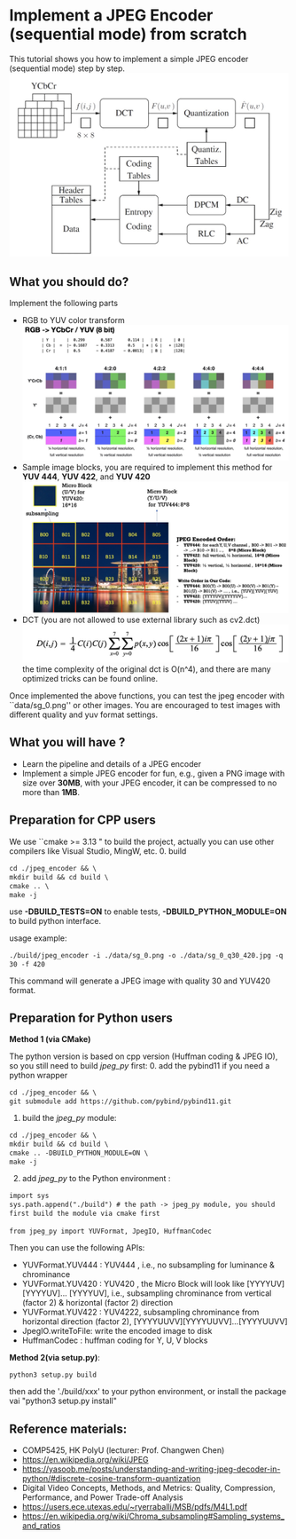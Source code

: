 # Implement a JPEG Encoder (sequential mode) from scratch
This tutorial shows you how to implement a simple JPEG encoder (sequential mode) step by step. 
![JPEG pipeline](./data/jpeg_pipeline.png)

## What you should do?
Implement the following parts
- RGB to YUV color transform
![rgb_to_yuv](./data/rgb_yuv.jpg)
- Sample image blocks, you are required to implement this method for **YUV 444**, **YUV 422**, and **YUV 420** 
![micro blocks](./data/mcu.jpg)
- DCT (you are not allowed to use external library such as cv2.dct)
![dct](./data/dct.jpg)
the time complexity of the original dct is O(n^4), and there are many optimized tricks can be found online. 

Once implemented the above functions, you can test the jpeg encoder with ``data/sg_0.png'' or other images.
You are encouraged to test images with different quality and yuv format settings.

## What you will have ?
- Learn the pipeline and details of a JPEG encoder
- Implement a simple JPEG encoder for fun, e.g., given a PNG image with size over **30MB**, 
with your JPEG encoder, it can be compressed to no more than **1MB**. 


## Preparation for CPP users 
We use ``cmake >= 3.13 " to build the project, actually you can use other compilers like Visual Studio, MingW, etc.
0. build 
```
cd ./jpeg_encoder && \
mkdir build && cd build \
cmake .. \
make -j
```
use **-DBUILD_TESTS=ON** to enable tests, **-DBUILD_PYTHON_MODULE=ON** to build python interface.

usage example:
```
./build/jpeg_encoder -i ./data/sg_0.png -o ./data/sg_0_q30_420.jpg -q 30 -f 420
```
This command will generate a JPEG image with quality 30 and YUV420 format. 

## Preparation for Python users
**Method 1 (via CMake)**

The python version is  based on cpp version (Huffman coding & JPEG IO), so you still need to 
build *jpeg_py* first:
0. add the pybind11 if you need a python wrapper 
```
cd ./jpeg_encoder && \
git submodule add https://github.com/pybind/pybind11.git
```
1. build the *jpeg_py* module:
```
cd ./jpeg_encoder && \
mkdir build && cd build \
cmake .. -DBUILD_PYTHON_MODULE=ON \
make -j
```
2. add *jpeg_py* to the Python environment :
```
import sys
sys.path.append("./build") # the path -> jpeg_py module, you should first build the module via cmake first 

from jpeg_py import YUVFormat, JpegIO, HuffmanCodec
```
Then you can use the following APIs:
- YUVFormat.YUV444 : YUV444 , i.e., no subsampling for luminance & chrominance
- YUVFormat.YUV420 : YUV420 ,  the Micro Block will look like [YYYYUV][YYYYUV]... [YYYYUV], 
                     i.e., subsampling chrominance from vertical (factor 2) & horizontal (factor 2) direction
- YUVFormat.YUV422 : YUV4222,  subsampling chrominance from horizontal direction (factor 2), [YYYYUUVV][YYYYUUVV]...[YYYYUUVV]
- JpegIO.writeToFile:  write the encoded image to disk
- HuffmanCodec : huffman coding for Y, U, V blocks

**Method 2(via setup.py)**:
```
python3 setup.py build 
```
then add the './build/xxx' to your python environment, or install the package vai "python3 setup.py install"






## Reference materials:
- COMP5425, HK PolyU (lecturer: Prof. Changwen Chen)
- https://en.wikipedia.org/wiki/JPEG
- https://yasoob.me/posts/understanding-and-writing-jpeg-decoder-in-python/#discrete-cosine-transform-quantization
- Digital Video Concepts, Methods, and Metrics: Quality, Compression, Performance, and Power Trade-off Analysis
- https://users.ece.utexas.edu/~ryerraballi/MSB/pdfs/M4L1.pdf
- https://en.wikipedia.org/wiki/Chroma_subsampling#Sampling_systems_and_ratios
